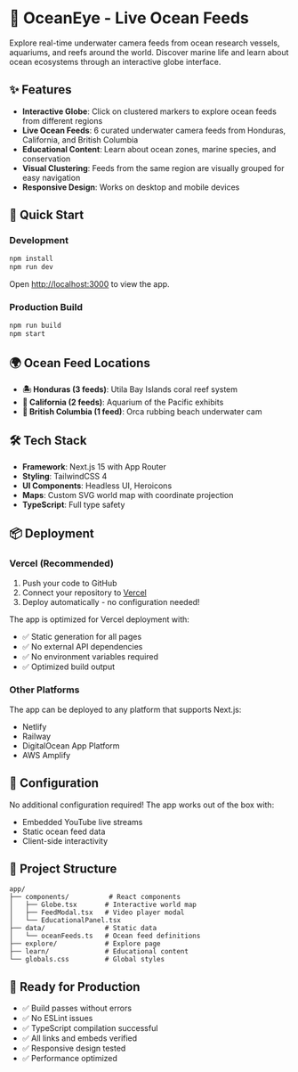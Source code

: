 # 🌊 OceanEye - Live Ocean Feeds

Explore real-time underwater camera feeds from ocean research vessels, aquariums, and reefs around the world. Discover marine life and learn about ocean ecosystems through an interactive globe interface.

## ✨ Features

- **Interactive Globe**: Click on clustered markers to explore ocean feeds from different regions
- **Live Ocean Feeds**: 6 curated underwater camera feeds from Honduras, California, and British Columbia
- **Educational Content**: Learn about ocean zones, marine species, and conservation
- **Visual Clustering**: Feeds from the same region are visually grouped for easy navigation
- **Responsive Design**: Works on desktop and mobile devices

## 🚀 Quick Start

### Development

```bash
npm install
npm run dev
```

Open [http://localhost:3000](http://localhost:3000) to view the app.

### Production Build

```bash
npm run build
npm start
```

## 🌍 Ocean Feed Locations

- **🏝️ Honduras (3 feeds)**: Utila Bay Islands coral reef system
- **🏢 California (2 feeds)**: Aquarium of the Pacific exhibits
- **🐋 British Columbia (1 feed)**: Orca rubbing beach underwater cam

## 🛠️ Tech Stack

- **Framework**: Next.js 15 with App Router
- **Styling**: TailwindCSS 4
- **UI Components**: Headless UI, Heroicons
- **Maps**: Custom SVG world map with coordinate projection
- **TypeScript**: Full type safety

## 📦 Deployment

### Vercel (Recommended)

1. Push your code to GitHub
2. Connect your repository to [Vercel](https://vercel.com)
3. Deploy automatically - no configuration needed!

The app is optimized for Vercel deployment with:
- ✅ Static generation for all pages
- ✅ No external API dependencies
- ✅ No environment variables required
- ✅ Optimized build output

### Other Platforms

The app can be deployed to any platform that supports Next.js:
- Netlify
- Railway
- DigitalOcean App Platform
- AWS Amplify

## 🔧 Configuration

No additional configuration required! The app works out of the box with:
- Embedded YouTube live streams
- Static ocean feed data
- Client-side interactivity

## 📁 Project Structure

```
app/
├── components/          # React components
│   ├── Globe.tsx       # Interactive world map
│   ├── FeedModal.tsx   # Video player modal
│   └── EducationalPanel.tsx
├── data/               # Static data
│   └── oceanFeeds.ts   # Ocean feed definitions
├── explore/            # Explore page
├── learn/              # Educational content
└── globals.css         # Global styles
```

## 🎯 Ready for Production

- ✅ Build passes without errors
- ✅ No ESLint issues
- ✅ TypeScript compilation successful
- ✅ All links and embeds verified
- ✅ Responsive design tested
- ✅ Performance optimized
